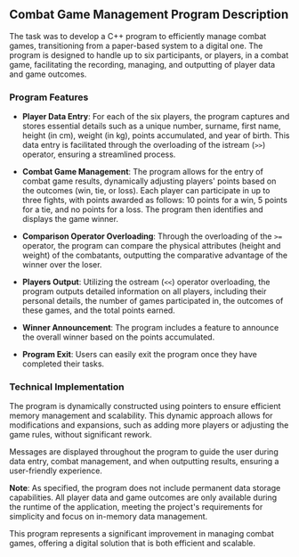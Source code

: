 ## Combat Game Management Program Description

The task was to develop a C++ program to efficiently manage combat games, transitioning from a paper-based system to a digital one. The program is designed to handle up to six participants, or players, in a combat game, facilitating the recording, managing, and outputting of player data and game outcomes.

### Program Features

- **Player Data Entry**: For each of the six players, the program captures and stores essential details such as a unique number, surname, first name, height (in cm), weight (in kg), points accumulated, and year of birth. This data entry is facilitated through the overloading of the istream (`>>`) operator, ensuring a streamlined process.

- **Combat Game Management**: The program allows for the entry of combat game results, dynamically adjusting players' points based on the outcomes (win, tie, or loss). Each player can participate in up to three fights, with points awarded as follows: 10 points for a win, 5 points for a tie, and no points for a loss. The program then identifies and displays the game winner.

- **Comparison Operator Overloading**: Through the overloading of the `>=` operator, the program can compare the physical attributes (height and weight) of the combatants, outputting the comparative advantage of the winner over the loser.

- **Players Output**: Utilizing the ostream (`<<`) operator overloading, the program outputs detailed information on all players, including their personal details, the number of games participated in, the outcomes of these games, and the total points earned.

- **Winner Announcement**: The program includes a feature to announce the overall winner based on the points accumulated.

- **Program Exit**: Users can easily exit the program once they have completed their tasks.

### Technical Implementation

The program is dynamically constructed using pointers to ensure efficient memory management and scalability. This dynamic approach allows for modifications and expansions, such as adding more players or adjusting the game rules, without significant rework.

Messages are displayed throughout the program to guide the user during data entry, combat management, and when outputting results, ensuring a user-friendly experience.

**Note**: As specified, the program does not include permanent data storage capabilities. All player data and game outcomes are only available during the runtime of the application, meeting the project's requirements for simplicity and focus on in-memory data management.

This program represents a significant improvement in managing combat games, offering a digital solution that is both efficient and scalable.
